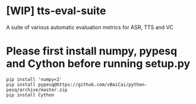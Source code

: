 # [WIP] tts-eval-suite
A suite of various automatic evaluation metrics for ASR, TTS and VC


# Please first install numpy, pypesq and Cython before running setup.py

```shell
pip install 'numpy<2'
pip install pypesq@https://github.com/vBaiCai/python-pesq/archive/master.zip
pip install Cython
```

